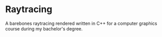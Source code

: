 # Raytracing

A barebones raytracing rendered written in C++ for a computer graphics course during my bachelor's degree.
